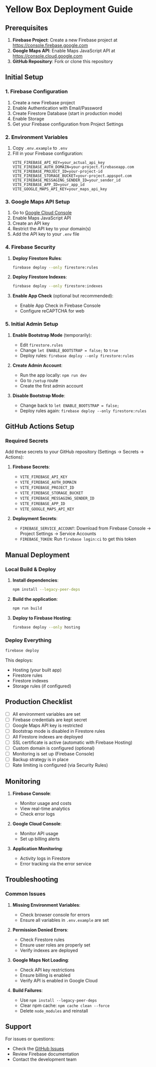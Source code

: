 # Yellow Box Deployment Guide

## Prerequisites

1. **Firebase Project**: Create a new Firebase project at https://console.firebase.google.com
2. **Google Maps API**: Enable Maps JavaScript API at https://console.cloud.google.com
3. **GitHub Repository**: Fork or clone this repository

## Initial Setup

### 1. Firebase Configuration

1. Create a new Firebase project
2. Enable Authentication with Email/Password
3. Create Firestore Database (start in production mode)
4. Enable Storage
5. Get your Firebase configuration from Project Settings

### 2. Environment Variables

1. Copy `.env.example` to `.env`
2. Fill in your Firebase configuration:
   ```
   VITE_FIREBASE_API_KEY=your_actual_api_key
   VITE_FIREBASE_AUTH_DOMAIN=your-project.firebaseapp.com
   VITE_FIREBASE_PROJECT_ID=your-project-id
   VITE_FIREBASE_STORAGE_BUCKET=your-project.appspot.com
   VITE_FIREBASE_MESSAGING_SENDER_ID=your_sender_id
   VITE_FIREBASE_APP_ID=your_app_id
   VITE_GOOGLE_MAPS_API_KEY=your_maps_api_key
   ```

### 3. Google Maps API Setup

1. Go to [Google Cloud Console](https://console.cloud.google.com)
2. Enable Maps JavaScript API
3. Create an API key
4. Restrict the API key to your domain(s)
5. Add the API key to your `.env` file

### 4. Firebase Security

1. **Deploy Firestore Rules**:
   ```bash
   firebase deploy --only firestore:rules
   ```

2. **Deploy Firestore Indexes**:
   ```bash
   firebase deploy --only firestore:indexes
   ```

3. **Enable App Check** (optional but recommended):
   - Enable App Check in Firebase Console
   - Configure reCAPTCHA for web

### 5. Initial Admin Setup

1. **Enable Bootstrap Mode** (temporarily):
   - Edit `firestore.rules`
   - Change `let ENABLE_BOOTSTRAP = false;` to `true`
   - Deploy rules: `firebase deploy --only firestore:rules`

2. **Create Admin Account**:
   - Run the app locally: `npm run dev`
   - Go to `/setup` route
   - Create the first admin account

3. **Disable Bootstrap Mode**:
   - Change back to `let ENABLE_BOOTSTRAP = false;`
   - Deploy rules again: `firebase deploy --only firestore:rules`

## GitHub Actions Setup

### Required Secrets

Add these secrets to your GitHub repository (Settings → Secrets → Actions):

1. **Firebase Secrets**:
   - `VITE_FIREBASE_API_KEY`
   - `VITE_FIREBASE_AUTH_DOMAIN`
   - `VITE_FIREBASE_PROJECT_ID`
   - `VITE_FIREBASE_STORAGE_BUCKET`
   - `VITE_FIREBASE_MESSAGING_SENDER_ID`
   - `VITE_FIREBASE_APP_ID`
   - `VITE_GOOGLE_MAPS_API_KEY`

2. **Deployment Secrets**:
   - `FIREBASE_SERVICE_ACCOUNT`: Download from Firebase Console → Project Settings → Service Accounts
   - `FIREBASE_TOKEN`: Run `firebase login:ci` to get this token

## Manual Deployment

### Local Build & Deploy

1. **Install dependencies**:
   ```bash
   npm install --legacy-peer-deps
   ```

2. **Build the application**:
   ```bash
   npm run build
   ```

3. **Deploy to Firebase Hosting**:
   ```bash
   firebase deploy --only hosting
   ```

### Deploy Everything

```bash
firebase deploy
```

This deploys:
- Hosting (your built app)
- Firestore rules
- Firestore indexes
- Storage rules (if configured)

## Production Checklist

- [ ] All environment variables are set
- [ ] Firebase credentials are kept secret
- [ ] Google Maps API key is restricted
- [ ] Bootstrap mode is disabled in Firestore rules
- [ ] All Firestore indexes are deployed
- [ ] SSL certificate is active (automatic with Firebase Hosting)
- [ ] Custom domain is configured (optional)
- [ ] Monitoring is set up (Firebase Console)
- [ ] Backup strategy is in place
- [ ] Rate limiting is configured (via Security Rules)

## Monitoring

1. **Firebase Console**:
   - Monitor usage and costs
   - View real-time analytics
   - Check error logs

2. **Google Cloud Console**:
   - Monitor API usage
   - Set up billing alerts

3. **Application Monitoring**:
   - Activity logs in Firestore
   - Error tracking via the error service

## Troubleshooting

### Common Issues

1. **Missing Environment Variables**:
   - Check browser console for errors
   - Ensure all variables in `.env.example` are set

2. **Permission Denied Errors**:
   - Check Firestore rules
   - Ensure user roles are properly set
   - Verify indexes are deployed

3. **Google Maps Not Loading**:
   - Check API key restrictions
   - Ensure billing is enabled
   - Verify API is enabled in Google Cloud

4. **Build Failures**:
   - Use `npm install --legacy-peer-deps`
   - Clear npm cache: `npm cache clean --force`
   - Delete `node_modules` and reinstall

## Support

For issues or questions:
- Check the [GitHub Issues](https://github.com/your-repo/issues)
- Review Firebase documentation
- Contact the development team